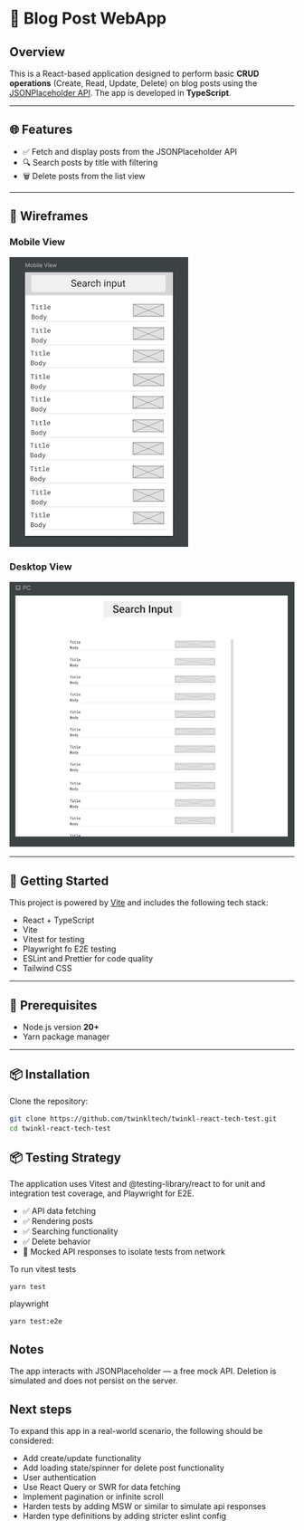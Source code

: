 # 📝 Blog Post WebApp

## Overview

This is a React-based application designed to perform basic **CRUD operations**
(Create, Read, Update, Delete) on blog posts using the
[JSONPlaceholder API](https://jsonplaceholder.typicode.com/posts). The app is
developed in **TypeScript**.

---

## 🌐 Features

- ✅ Fetch and display posts from the JSONPlaceholder API
- 🔍 Search posts by title with filtering
- 🗑️ Delete posts from the list view

---

## 📸 Wireframes

### Mobile View

![Mobile View](assets/mobile_view.png?raw=true)

### Desktop View

![Desktop View](assets/pc_view.png?raw=true)

---

## 🚀 Getting Started

This project is powered by [Vite](https://vitejs.dev/) and includes the
following tech stack:

- React + TypeScript
- Vite
- Vitest for testing
- Playwright fo E2E testing
- ESLint and Prettier for code quality
- Tailwind CSS

---

## 🔧 Prerequisites

- Node.js version **20+**
- Yarn package manager

---

## 📦 Installation

Clone the repository:

```bash
git clone https://github.com/twinkltech/twinkl-react-tech-test.git
cd twinkl-react-tech-test
```

## 📦 Testing Strategy

The application uses Vitest and @testing-library/react to for unit and
integration test coverage, and Playwright for E2E.

- ✅ API data fetching
- ✅ Rendering posts
- ✅ Searching functionality
- ✅ Delete behavior
- 🔄 Mocked API responses to isolate tests from network

To run vitest tests

```
yarn test
```

playwright

```
yarn test:e2e
```

## Notes

The app interacts with JSONPlaceholder — a free mock API. Deletion is simulated
and does not persist on the server.

## Next steps

To expand this app in a real-world scenario, the following should be considered:

- Add create/update functionality
- Add loading state/spinner for delete post functionality
- User authentication
- Use React Query or SWR for data fetching
- Implement pagination or infinite scroll
- Harden tests by adding MSW or similar to simulate api responses
- Harden type definitions by adding stricter eslint config
